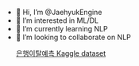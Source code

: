 - 👋 Hi, I’m @JaehyukEngine
- 👀 I’m interested in ML/DL
- 🌱 I’m currently learning NLP
- 💞️ I’m looking to collaborate on NLP
  <!---
- 📫 How to reach me ...
- 😄 Pronouns: ...
- ⚡ Fun fact: ...  --->

<!---
JaehyukEngine/JaehyukEngine is a ✨ special ✨ repository because its `README.md` (this file) appears on your GitHub profile.
You can click the Preview link to take a look at your changes.
--->

[은행이탈예측 Kaggle dataset](https://github.com/SKNETWORKS-FAMILY-AICAMP/SKN07-2nd-1Team)

